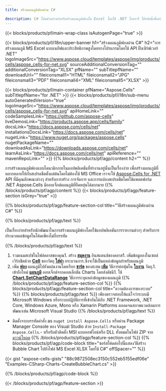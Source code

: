 ```yaml
---
title: สร้างแผนภูมิฟองผ่าน C#

description: C# โค้ดตัวอย่างสำหรับสร้างแผนภูมิฟองใน Excel โดยใช้ .NET ไลบรารี ใช้รหัสนี้เพื่อสร้างแผนภูมิ {chart} ไปยัง MS Excel ภายใน VB.NET, Asp.NET หรือแอปพลิเคชันที่ใช้ .NET
---
```

{{< blocks/products/pf/main-wrap-class isAutogenPage="true" >}}

{{< blocks/products/pf/i18n/upper-banner h1="สร้างแผนภูมิฟองผ่าน C#" h2="การสร้างแผนภูมิ MS Excel แบบเนทีฟและประสิทธิภาพสูงโดยทางโปรแกรมโดยใช้ API ฝั่งเซิร์ฟเวอร์ .NET" logoImageSrc="https://www.aspose.cloud/templates/aspose/img/products/cells/aspose_cells-for-net.svg" sourceAdditionalConversionTag="" additionalConversionTag="XLSX" pfName="" subTitlepfName="" downloadUrl="" fileiconsmall1="HTML" fileiconsmall2="JPG" fileiconsmall3="PDF" fileiconsmall4="XML" fileiconsmall5="XLSX" >}}

{{< blocks/products/pf/main-container pfName="Aspose.Cells" subTitlepfName="for .NET" >}}
{{< blocks/products/pf/i18n/sub-menu autoGeneratedVersion="true" logoImageSrc="https://www.aspose.cloud/templates/aspose/img/products/cells/aspose_cells-for-net.svg" apiHomeLink="" codeSamplesLink="https://github.com/aspose-cells" liveDemosLink="https://products.aspose.app/cells/family" docsLink="https://docs.aspose.com/cells/net" installationsDocsLink="https://docs.aspose.com/cells/net" nugetLink="https://www.nuget.org/packages/aspose.cells" nugetPackageName="" downloadAsLink="https://downloads.aspose.com/cells/net" learnAsLink="https://docs.aspose.com/cells/net" apiReference="" mavenRepoLink="" >}}
{{% blocks/products/pf/agp/content h2="" %}}

การสร้างแผนภูมิฟองแบบไดนามิกภายในแอปพลิเคชันที่ทำงานอยู่นั้นเป็นเรื่องง่าย เพื่อสร้างแผนภูมิที่หลากหลายให้กับสเปรดชีตตั้งแต่ต้นโดยไม่ต้องใช้ MS Office เราจะใช้ [Aspose.Cells for .NET](https://products.aspose.com/cells/net)  API ที่มีคุณลักษณะต่างๆ สำหรับการสร้าง การจัดการ และการแปลงสเปรดชีตโดยใช้แพลตฟอร์ม .NET Aspose.Cells มีออบเจ็กต์แผนภูมิที่ยืดหยุ่นได้มากมาย
{{% /blocks/products/pf/agp/content %}}
{{< blocks/products/pf/agp/feature-section isGrey="true" >}}

{{% blocks/products/pf/agp/feature-section-col title="วิธีสร้างแผนภูมิฟองผ่าน C#" %}}

{{% blocks/products/pf/agp/text %}}

เป็นเรื่องง่ายสำหรับนักพัฒนาในการสร้างแผนภูมิฟองโดยใช้แอปพลิเคชันการรายงานต่างๆ สำหรับการประมวลผลข้อมูลในโค้ดเพียงไม่กี่บรรทัด

{{% /blocks/products/pf/agp/text %}}

1. รวมเนมสเปซในไฟล์คลาสของคุณ1. สร้าง [**สมุดงาน**](https://reference.aspose.com/cells/net/aspose.cells/workbook) อินสแตนซ์ของคลาส1. เพิ่มข้อมูลลงในเซลล์เวิร์กชีตด้วย [**Cell**](https://reference.aspose.com/cells/net/aspose.cells/cell) ของวัตถุ [**ใส่ค่า**](https://reference.aspose.com/cells/net/aspose.cells/cell/methods/putvalue/index) กระบวนการ.ซึ่งจะใช้เป็นแหล่งข้อมูลสำหรับแผนภูมิ
1. เพิ่ม [**ฟอง**](https://reference.aspose.com/cells/net/aspose.cells.charts/charttype) แผนภูมิไปยังแผ่นงานโดยเรียก [**ชาร์ต**](https://reference.aspose.com/cells/net/aspose.cells.charts/chartcollection) ของสะสม [**เพิ่ม**](https://reference.aspose.com/cells/net/aspose.cells.charts/chartcollection/methods/add) วิธีการห่อหุ้มใน [**ใบงาน**](https://reference.aspose.com/cells/net/aspose.cells/worksheet) วัตถุ.1. เข้าถึงใหม่ [**แผนภูมิ**](https://reference.aspose.com/cells/net/aspose.cells.charts/chart) ออบเจ็กต์จากคอลเล็กชัน Charts โดยส่งดัชนี1. ใช้ [**Chart.SetChartDataRange**](https://https://reference.aspose.com/cells/net/aspose.cells.charts/chart/methods/setchartdatarange) วิธีการระบุแหล่งข้อมูลของแผนภูมิ
{{% /blocks/products/pf/agp/feature-section-col %}}
{{% blocks/products/pf/agp/feature-section-col title="ความต้องการของระบบ" %}}
{{% blocks/products/pf/agp/text %}}
เพียงตรวจสอบให้แน่ใจว่าระบบมี Microsoft Windows หรือระบบปฏิบัติการที่เข้ากันได้กับ .NET Framework, .NET Core, Windows Azure, Mono หรือ Xamarin Platforms ตลอดจนสภาพแวดล้อมการพัฒนาเช่น Microsoft Visual Studio
{{% /blocks/products/pf/agp/text %}}
- ติดตั้งจากบรรทัดคำสั่ง as <code>nuget install Aspose.Cells</code> หรือผ่าน Package Manager Console ของ Visual Studio ด้วย <code>Install-Package Aspose.Cells</code>.- หรือรับตัวติดตั้ง MSI แบบออฟไลน์หรือ DLL ทั้งหมดในไฟล์ ZIP จาก <a href="https://downloads.aspose.com/cells/net">ดาวน์โหลด</a>
{{% /blocks/products/pf/agp/feature-section-col %}}
{{% blocks/products/pf/agp/code-block title="ซอร์สโค้ดต่อไปนี้แสดงวิธีสร้าง Bubble Chart ไปยังไฟล์ MS Excel XLSX โดยใช้ C#" offSpacer="" %}}

{{< gist "aspose-cells-gists" "88c9872508ec3150c552eb5155edf06e" "Examples-CSharp-Charts-CreateBubbleChart.cs" >}}

{{% /blocks/products/pf/agp/code-block %}}

{{< /blocks/products/pf/agp/feature-section >}}

<!-- aboutfile Starts -->
